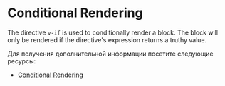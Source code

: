 # Conditional Rendering

The directive `v-if` is used to conditionally render a block. The block will only be rendered if the directive's expression returns a truthy value.

Для получения дополнительной информации посетите следующие ресурсы:

- [Conditional Rendering](https://vuejs.org/guide/essentials/conditional.html)
